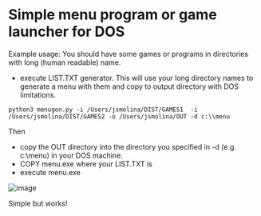 # Simple menu program or game launcher for DOS

Example usage:
You should have some games or programs in directories with long (human readable) name.

* execute LIST.TXT generator.
This will use your long directory names to generate a menu with them
and copy to output directory with DOS limitations.

`python3 menugen.py -i /Users/jsmolina/DIST/GAMES1  -i /Users/jsmolina/DIST/GAMES2 -o /Users/jsmolina/OUT -d c:\\menu`

Then 
* copy the OUT directory into the directory you specified in -d (e.g. c:\menu) in your DOS machine. 
* COPY menu.exe where your LIST.TXT is
* execute menu.exe

![image](https://user-images.githubusercontent.com/447481/198853928-85e6c8a6-7a16-4f82-b4b4-8fdcc9b6cafb.png)

Simple but works!

